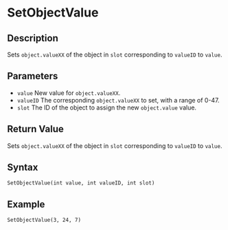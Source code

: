 # SetObjectValue

## Description
Sets `object.valueXX` of the object in `slot` corresponding to `valueID` to `value`.

## Parameters
- `value`
New value for `object.valueXX`.
- `valueID`
The corresponding `object.valueXX` to set, with a range of 0-47.
- `slot`
The ID of the object to assign the new `object.value` value.

## Return Value
Sets `object.valueXX` of the object in `slot` corresponding to `valueID` to `value`.

## Syntax
```
SetObjectValue(int value, int valueID, int slot)
```

## Example
```
SetObjectValue(3, 24, 7)
```